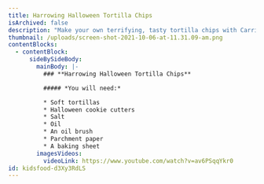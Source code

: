 ```yaml
---
title: Harrowing Halloween Tortilla Chips
isArchived: false
description: "Make your own terrifying, tasty tortilla chips with Carrie-Anne! *Time: 8:15*"
thumbnail: /uploads/screen-shot-2021-10-06-at-11.31.09-am.png
contentBlocks:
  - contentBlock:
      sideBySideBody:
        mainBody: |-
          ### **Harrowing Halloween Tortilla Chips**

          ##### *You will need:* 

          * Soft tortillas
          * Halloween cookie cutters
          * Salt
          * Oil
          * An oil brush
          * Parchment paper
          * A baking sheet
        imagesVideos:
          videoLink: https://www.youtube.com/watch?v=av6PSqqYkr0
id: kidsfood-d3Xy3RdLS
---
```

